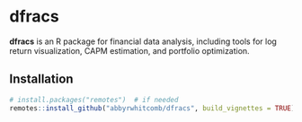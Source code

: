 # dfracs

**dfracs** is an R package for financial data analysis, including tools for log return visualization, CAPM estimation, and portfolio optimization.

## Installation

```r
# install.packages("remotes")  # if needed
remotes::install_github("abbyrwhitcomb/dfracs", build_vignettes = TRUE)
```
